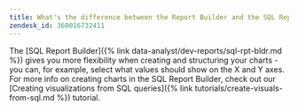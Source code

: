 ```yaml
---
title: What's the difference between the Report Builder and the SQL Report Builder?
zendesk_id: 360016732411
---
```


The [SQL Report Builder]({% link data-analyst/dev-reports/sql-rpt-bldr.md %}) gives you more flexibility when creating and structuring your charts - you can, for example, select what values should show on the X and Y axes. For more info on creating charts in the SQL Report Builder, check out our [Creating visualizations from SQL queries]({% link tutorials/create-visuals-from-sql.md %}) tutorial.

